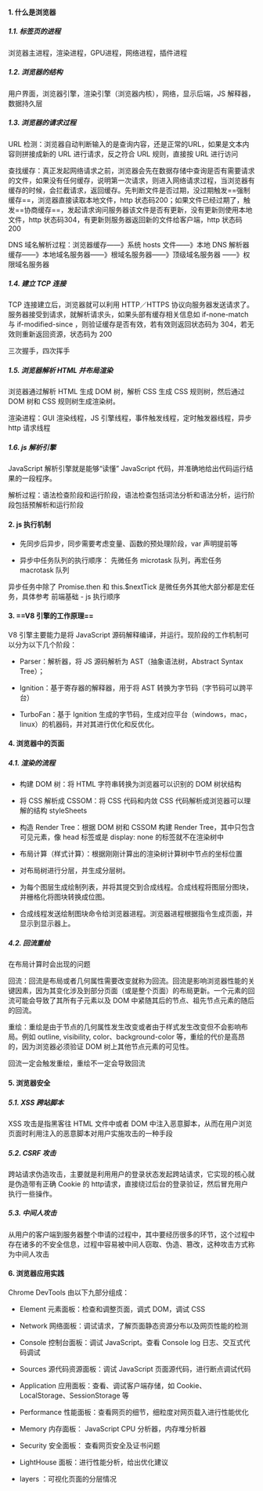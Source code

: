 #### 1. 什么是浏览器

##### 1.1. 标签页的进程

浏览器主进程，渲染进程，GPU进程，⽹络进程，插件进程

##### 1.2. 浏览器的结构

⽤户界⾯，浏览器引擎，渲染引擎（浏览器内核），网络，显示后端，JS 解释器，数据持久层

##### 1.3. 浏览器的请求过程

URL 检测：浏览器⾃动判断输⼊的是查询内容，还是正常的URL，如果是⽂本内容则拼接成新的 URL 进⾏请求，反之符合 URL 规则，直接按 URL 进⾏访问

查找缓存：真正发起网络请求之前，浏览器会先在数据存储中查询是否有需要请求的⽂件，如果没有任何缓存，说明第⼀次请求，则进⼊⽹络请求过程，当浏览器有缓存的时候，会拦截请求，返回缓存。先判断文件是否过期，没过期触发==强制缓存==，浏览器直接读取本地文件，http 状态码200；如果文件已经过期了，触发==协商缓存==，发起请求询问服务器该文件是否有更新，没有更新则使用本地文件，http 状态码304，有更新则服务器返回新的文件给客户端，http 状态码200

DNS 域名解析过程：浏览器缓存——》系统 hosts ⽂件——》本地 DNS 解析器缓存——》本地域名服务器——》根域名服务器——》顶级域名服务器 ——》权限域名服务器

##### 1.4. 建立 TCP 连接

TCP 连接建⽴后，浏览器就可以利⽤ HTTP／HTTPS 协议向服务器发送请求了。服务器接受到请求，就解析请求头，如果头部有缓存相关信息如 if-none-match 与 if-modified-since ，则验证缓存是否有效，若有效则返回状态码为 304，若⽆效则重新返回资源，状态码为 200

三次握手，四次挥手

##### 1.5. 浏览器解析 HTML 并布局渲染

浏览器通过解析 HTML 生成 DOM 树，解析 CSS 生成 CSS 规则树，然后通过 DOM 树和 CSS 规则树生成渲染树。

渲染进程：GUI 渲染线程，JS 引擎线程，事件触发线程，定时触发器线程，异步 http 请求线程

##### 1.6. js 解析引擎

JavaScript 解析引擎就是能够“读懂” JavaScript 代码，并准确地给出代码运⾏结果的⼀段程序。

解析过程：语法检查阶段和运行阶段，语法检查包括词法分析和语法分析，运⾏阶段包括预解析和运⾏阶段



#### 2. js 执行机制

- 先同步后异步，同步需要考虑变量、函数的预处理阶段，var 声明提前等

- 异步中任务队列的执行顺序： 先微任务 microtask 队列，再宏任务 macrotask 队列

异步任务中除了 Promise.then 和 this.$nextTick 是微任务外其他大部分都是宏任务，具体参考 前端基础 - js 执行顺序



#### 3. ==V8 引擎的工作原理==

V8 引擎主要能力是将 JavaScript 源码解释编译，并运⾏。现阶段的⼯作机制可以分为以下⼏个阶段：

- Parser：解析器，将 JS 源码解析为 AST（抽象语法树，Abstract Syntax Tree）；

- Ignition：基于寄存器的解释器，⽤于将 AST 转换为字节码（字节码可以跨平台）

- TurboFan：基于 Ignition 生成的字节码，生成对应平台（windows，mac，linux）的机器码，并对其进⾏优化和反优化。



#### 4. 浏览器中的页面

##### 4.1. 渲染的流程

- 构建 DOM 树：将 HTML 字符串转换为浏览器可以识别的 DOM 树状结构

- 将 CSS 解析成 CSSOM：将 CSS 代码和内敛 CSS 代码解析成浏览器可以理解的结构 styleSheets

- 构造 Render Tree：根据 DOM 树和 CSSOM 构建 Render Tree，其中只包含可⻅元素，像 head 标签或是 display: none 的标签就不在渲染树中

- 布局计算（样式计算）：根据刚刚计算出的渲染树计算树中节点的坐标位置

- 对布局树进⾏分层，并生成分层树。

- 为每个图层生成绘制列表，并将其提交到合成线程。合成线程将图层分图块，并栅格化将图块转换成位图。

- 合成线程发送绘制图块命令给浏览器进程。浏览器进程根据指令生成⻚⾯，并显示到显示器上。

##### 4.2. 回流重绘

在布局计算时会出现的问题

回流：回流是布局或者⼏何属性需要改变就称为回流。回流是影响浏览器性能的关键因素，因为其变化涉及到部分⻚⾯（或是整个⻚⾯）的布局更新。⼀个元素的回流可能会导致了其所有⼦元素以及 DOM 中紧随其后的节点、祖先节点元素的随后的回流。

重绘：重绘是由于节点的⼏何属性发⽣改变或者由于样式发⽣改变但不会影响布局。例如 outline, visibility, color、background-color 等，重绘的代价是⾼昂的，因为浏览器必须验证 DOM 树上其他节点元素的可⻅性。

回流⼀定会触发重绘，重绘不⼀定会导致回流



#### 5. 浏览器安全

##### 5.1. XSS 跨站脚本

XSS 攻击是指⿊客往 HTML ⽂件中或者 DOM 中注⼊恶意脚本，从⽽在⽤户浏览⻚⾯时利⽤注⼊的恶意脚本对⽤户实施攻击的⼀种⼿段

##### 5.2. CSRF 攻击

跨站请求伪造攻击，主要就是利⽤⽤户的登录状态发起跨站请求，它实现的核⼼就是伪造带有正确 Cookie 的 http请求，直接绕过后台的登录验证，然后冒充⽤户执⾏⼀些操作。

##### 5.3. 中间人攻击

从⽤户的客户端到服务器整个申请的过程中，其中要经历很多的环节，这个过程中存在诸多的不安全信息，过程中容易被中间⼈窃取、伪造、篡改，这种攻击⽅式称为中间⼈攻击



#### 6. 浏览器应用实践

Chrome DevTools 由以下九部分组成：

- Element 元素⾯板：检查和调整⻚⾯，调式 DOM，调试 CSS

- Network 网络⾯板：调试请求，了解⻚⾯静态资源分布以及⽹⻚性能的检测

- Console 控制台⾯板：调试 JavaScript。查看 Console log ⽇志、交互式代码调试

- Sources 源代码资源⾯板：调试 JavaScript ⻚⾯源代码，进⾏断点调试代码

- Application 应⽤⾯板：查看、调试客户端存储，如 Cookie、LocalStorage、SessionStorage 等

- Performance 性能⾯板：查看⽹⻚的细节，细粒度对⽹⻚载⼊进⾏性能优化

- Memory 内存⾯板： JavaScript CPU 分析器，内存堆分析器

- Security 安全⾯板： 查看网页安全及证书问题

- LightHouse ⾯板：进⾏性能分析，给出优化建议

- layers ：可视化⻚⾯的分层情况



